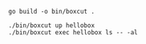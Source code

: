 ```
go build -o bin/boxcut .
```

```
./bin/boxcut up hellobox
./bin/boxcut exec hellobox ls -- -al
```